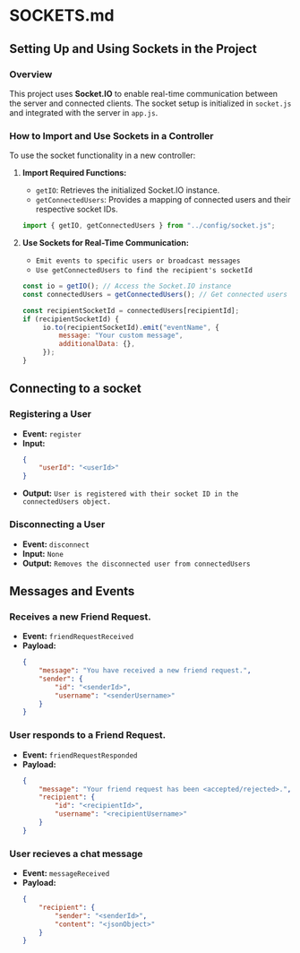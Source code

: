 # SOCKETS.md

## Setting Up and Using Sockets in the Project

### Overview

This project uses **Socket.IO** to enable real-time communication between the server and connected clients. The socket setup is initialized in `socket.js` and integrated with the server in `app.js`.

### How to Import and Use Sockets in a Controller

To use the socket functionality in a new controller:

1. **Import Required Functions:**
   - `getIO`: Retrieves the initialized Socket.IO instance.
   - `getConnectedUsers`: Provides a mapping of connected users and their respective socket IDs.

   ```javascript
   import { getIO, getConnectedUsers } from "../config/socket.js";
   ```

2. **Use Sockets for Real-Time Communication:**
   - `Emit events to specific users or broadcast messages`
   - `Use getConnectedUsers to find the recipient's socketId`

   ```javascript
   const io = getIO(); // Access the Socket.IO instance
   const connectedUsers = getConnectedUsers(); // Get connected users

   const recipientSocketId = connectedUsers[recipientId];
   if (recipientSocketId) {
        io.to(recipientSocketId).emit("eventName", {
            message: "Your custom message",
            additionalData: {},
        });
   }
   ```

## Connecting to a socket

### Registering a User

- **Event:** `register`
- **Input:**
    ```json
    {
        "userId": "<userId>"
    }
    ```
- **Output:** `User is registered with their socket ID in the connectedUsers object.`

### Disconnecting a User

- **Event:** `disconnect`
- **Input:** `None`
- **Output:** `Removes the disconnected user from connectedUsers`

## Messages and Events

### Receives a new Friend Request.

- **Event:** `friendRequestReceived`
- **Payload:**
    ```json
    {
        "message": "You have received a new friend request.",
        "sender": {
            "id": "<senderId>",
            "username": "<senderUsername>"
        }
    }
    ```

### User responds to a Friend Request.

- **Event:** `friendRequestResponded`
- **Payload:**
    ```json
    {
        "message": "Your friend request has been <accepted/rejected>.",
        "recipient": {
            "id": "<recipientId>",
            "username": "<recipientUsername>"
        }
    }
    ```


### User recieves a chat message

- **Event:** `messageReceived`
- **Payload:**
    ```json
    {
        "recipient": {
            "sender": "<senderId>",
            "content": "<jsonObject>"
        }
    }
    ```
